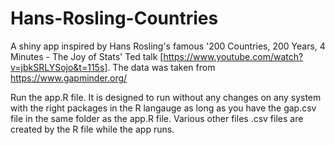 # Hans-Rosling-Countries

A shiny app inspired by Hans Rosling's famous '200 Countries, 200 Years, 4 Minutes - The Joy of Stats' Ted talk [https://www.youtube.com/watch?v=jbkSRLYSojo&t=115s].
The data was taken from https://www.gapminder.org/

Run the app.R file. It is designed to run without any changes on any system with the right packages in the R langauge as long as you have the gap.csv file in the same folder as the app.R file.
Various other files .csv files are created by the R file while the app runs. 

